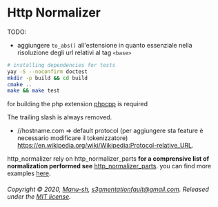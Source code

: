 # Http Normalizer

TODO:
* aggiungere `to_abs()` all'estensione in quanto essenziale nella risoluzione degli url relativi al tag `<base>`

```bash
# installing dependencies for tests
yay -S --noconfirm doctest
mkdir -p build && cd build
cmake ..
make && make test
```

for building the php extension [phpcpp](http://www.php-cpp.com/documentation/install) is required

The trailing slash is always removed.

* //hostname.com => default protocol (per aggiungere sta feature è necessario modificare il tokenizzatore)
https://en.wikipedia.org/wiki/Wikipedia:Protocol-relative_URL.

http_normalizer rely on http_normalizer_parts **for a comprensive list of normalization performed see** [http_normalizer_parts](http_normalizer/lib/http_normalizer_parts). you can find more examples [here](http_normalizer/examples).

###### Copyright © 2020, [Manu-sh](https://github.com/Manu-sh), s3gmentationfault@gmail.com. Released under the [MIT license](LICENSE).
